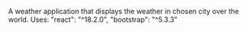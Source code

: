 A weather application that displays the weather in chosen city over the world.
Uses:
"react": "^18.2.0",
"bootstrap": "^5.3.3"
